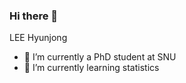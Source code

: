 ### Hi there 👋

<!--
**LeeHyunJong/LeeHyunJong** is a ✨ _special_ ✨ repository because its `README.md` (this file) appears on your GitHub profile.

Here are some ideas to get you started:
-->

LEE Hyunjong

- 🔭 I’m currently a PhD student at SNU
- 🌱 I’m currently learning statistics
<!--
- 👯 I’m looking to collaborate on ...
- 🤔 I’m looking for help with ...
- 💬 Ask me about ...
- 📫 How to reach me: hyunjong526@snu.ac.kr
- 😄 Pronouns: ...
- ⚡ Fun fact: ...
-->

